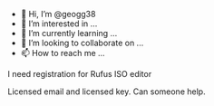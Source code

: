 - 👋 Hi, I’m @geogg38
- 👀 I’m interested in ...
- 🌱 I’m currently learning ...
- 💞️ I’m looking to collaborate on ...
- 📫 How to reach me ...

<!---
geogg38/geogg38 is a ✨ special ✨ repository because its `README.md` (this file) appears on your GitHub profile.
You can click the Preview link to take a look at your changes.
--->I need registration for Rufus ISO editor 
Licensed email and licensed key. Can someone help. 

